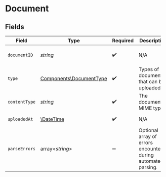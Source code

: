 # Document


## Fields

| Field                                                              | Type                                                               | Required                                                           | Description                                                        | Example                                                            |
| ------------------------------------------------------------------ | ------------------------------------------------------------------ | ------------------------------------------------------------------ | ------------------------------------------------------------------ | ------------------------------------------------------------------ |
| `documentID`                                                       | *string*                                                           | :heavy_check_mark:                                                 | N/A                                                                | e07e83e8-9429-4e99-ac99-c941f719eb39                               |
| `type`                                                             | [Components\DocumentType](../../Models/Components/DocumentType.md) | :heavy_check_mark:                                                 | Types of documents that can be uploaded.                           | bankStatement                                                      |
| `contentType`                                                      | *string*                                                           | :heavy_check_mark:                                                 | The document's MIME type.                                          | application/pdf                                                    |
| `uploadedAt`                                                       | [\DateTime](https://www.php.net/manual/en/class.datetime.php)      | :heavy_check_mark:                                                 | N/A                                                                | 2024-05-06T12:20:38.184Z                                           |
| `parseErrors`                                                      | array<*string*>                                                    | :heavy_minus_sign:                                                 | Optional array of errors encountered during automated parsing.     |                                                                    |